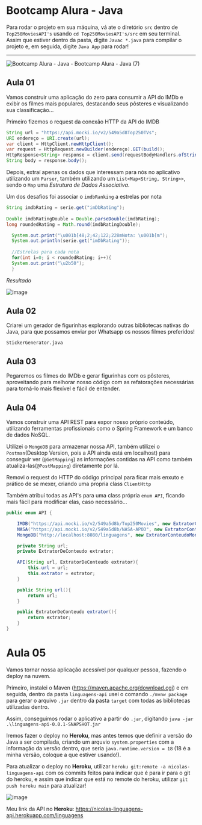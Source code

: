 # Bootcamp Alura - Java
Para rodar o projeto em sua máquina, vá ate o diretório `src` dentro de `Top250MoviesAPI's` usando `cd Top250MoviesAPI's/src` em seu terminal.
Assim que estiver dentro da pasta, digite `Javac *.java` para compilar o projeto e, em seguida, digite `Java App` para rodar!
<hr>

![Bootcamp Alura - Java - Bootcamp Alura - Java (7)](https://user-images.githubusercontent.com/81488809/180569860-be2a368c-e242-4db4-9cab-e3e2b46ea669.png)

## Aula 01
Vamos construir uma aplicação do zero para consumir a API do IMDb e exibir os filmes mais populares, destacando seus pôsteres e visualizando sua classificação...

Primeiro fizemos o request da conexão HTTP da API do IMDB
```java
String url = "https://api.mocki.io/v2/549a5d8Top250TVs";
URI endereço = URI.create(url);
var client = HttpClient.newHttpClient();
var request = HttpRequest.newBuilder(endereço).GET(build();
HttpResponse<String> response = client.send(requestBodyHandlers.ofString());
String body = response.body();
```
Depois, extraí apenas os dados que interessam para nós no aplicativo utilizando um `Parser`, também utilizando um `List<Map<String, String>>`, sendo o `Map` uma _*Estrutura de Dados Associativa*_.

Um dos desafios foi associar o `imdbRanking` a estrelas por nota

```java
String imdbRating = serie.get("imDbRating");
    
Double imdbRatingDouble = Double.parseDouble(imdbRating);
long roundedRating = Math.round(imdbRatingDouble); 

  System.out.print("\u001b[48;2;42;122;228mNota: \u001b[m");
  System.out.println(serie.get("imDbRating"));
    
  //Estrelas para cada nota            
  for(int i=0; i < roundedRating; i++){
  System.out.print("\u2b50");
  }
```
_Resultado_

![image](https://user-images.githubusercontent.com/81488809/180338933-6aca1b35-deb0-4235-8917-4d36fdc5084d.png)

## Aula 02
Criarei um gerador de figurinhas explorando outras bibliotecas nativas do Java, para que possamos enviar por Whatsapp os nossos filmes preferidos!

`StickerGenerator.java`

## Aula 03
Pegaremos os filmes do IMDb e gerar figurinhas com os pôsteres, aproveitando para melhorar nosso código com as refatorações necessárias para torná-lo mais flexível e fácil de entender.

## Aula 04
Vamos construir uma API REST para expor nosso próprio conteúdo, utilizando ferramentas profissionais como o Spring Framework e um banco de dados NoSQL.

Utilizei o `MongoDB` para armazenar nossa API, também utilizei o `Postman`(Desktop Version, pois a API ainda está em localhost) para conseguir ver (`@GetMapping`) as informações contidas na API como também atualiza-las(`@PostMapping`) diretamente por lá.

Removi o request do HTTP do código principal para ficar mais enxuto e prático de se mexer, criando uma propria class `ClientHttp`

Também atribui todas as API's para uma class própria `enum API`, ficando mais fácil para modificar elas, caso necessário...

```java
public enum API {

    IMDB("https://api.mocki.io/v2/549a5d8b/Top250Movies", new ExtratorConteudoIMDB()),
    NASA("https://api.mocki.io/v2/549a5d8b/NASA-APOD", new ExtratorConteudoNASA()),
    MongoDB("http://localhost:8080/linguagens", new ExtratorConteudoMongoDB());

    private String url;
    private ExtratorDeConteudo extrator;

    API(String url, ExtratorDeConteudo extrator){
        this.url = url;
        this.extrator = extrator;
    }

    public String url(){
        return url;
    }

    public ExtratorDeConteudo extrator(){
        return extrator;
    }
}
```
# Aula 05
Vamos tornar nossa aplicação acessível por qualquer pessoa, fazendo o deploy na nuvem.

Primeiro, instalei o Maven (https://maven.apache.org/download.cgi) e em seguida, dentro da pasta `linguagens-api` usei o comando `./mvnw package` para gerar o arquivo `.jar` dentro da pasta `target` com todas as bibliotecas utilizadas dentro.

Assim, conseguimos rodar o aplicativo a partir do `.jar`, digitando `java -jar .\linguagens-api-0.0.1-SNAPSHOT.jar`

Iremos fazer o deploy no __Heroku__, mas antes temos que definir a versão do Java a ser compilada, criando um arquvio `system.properties` com a informação da versão dentro, que seria `java.runtime.version = 18` (18 é a minha versão, coloque a que estiver usando!).

Para atualizar o deploy no __Heroku__, utilizar `heroku git:remote -a nicolas-linguagens-api` com os commits feitos para indicar que é para ir para o git do heroku, e assim que indicar que está no remote do heroku, utilizar `git push heroku main` para atualizar! 

![image](https://user-images.githubusercontent.com/81488809/180518047-c3b1a49a-54a7-4edc-b395-87d96108d54e.png)

Meu link da API no __Heroku__: https://nicolas-linguagens-api.herokuapp.com/linguagens


